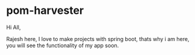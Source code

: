 # pom-harvester
Hi All,

Rajesh here, I love to make projects with spring boot, thats why i am here, you will see the functionality of my app soon.
